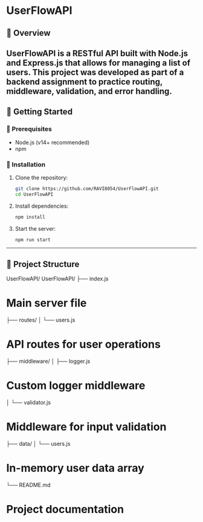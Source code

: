 # UserFlowAPI
## 📌 Overview
UserFlowAPI is a RESTful API built with **Node.js** and **Express.js** that allows for managing a list of users. This project was developed as part of a backend assignment to practice routing, middleware, validation, and error handling.
---
## 🚀 Getting Started

### 📁 Prerequisites
- Node.js (v14+ recommended)
- npm
### 🔧 Installation
1. Clone the repository:
   ```bash
   git clone https://github.com/RAVI8054/UserFlowAPI.git
   cd UserFlowAPI
2. Install dependencies:
   ```bash
   npm install 
3. Start the server:
   ```bash
   npm run start
---
## 📁 Project Structure
UserFlowAPI/
UserFlowAPI/
├── index.js
# Main server file
├── routes/
│   └── users.js
# API routes for user operations
├── middleware/
│   ├── logger.js
# Custom logger middleware
│   └── validator.js
# Middleware for input validation
├── data/
│   └── users.js
# In-memory user data array
└── README.md
# Project documentation

